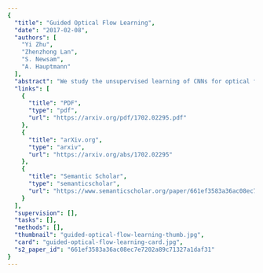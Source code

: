 ```yaml
---
{
  "title": "Guided Optical Flow Learning",
  "date": "2017-02-08",
  "authors": [
    "Yi Zhu",
    "Zhenzhong Lan",
    "S. Newsam",
    "A. Hauptmann"
  ],
  "abstract": "We study the unsupervised learning of CNNs for optical flow estimation using proxy ground truth data. Supervised CNNs, due to their immense learning capacity, have shown superior performance on a range of computer vision problems including optical flow prediction. They however require the ground truth flow which is usually not accessible except on limited synthetic data. Without the guidance of ground truth optical flow, unsupervised CNNs often perform worse as they are naturally ill-conditioned. We therefore propose a novel framework in which proxy ground truth data generated from classical approaches is used to guide the CNN learning. The models are further refined in an unsupervised fashion using an image reconstruction loss. Our guided learning approach is competitive with or superior to state-of-the-art approaches on three standard benchmark datasets yet is completely unsupervised and can run in real time.",
  "links": [
    {
      "title": "PDF",
      "type": "pdf",
      "url": "https://arxiv.org/pdf/1702.02295.pdf"
    },
    {
      "title": "arXiv.org",
      "type": "arxiv",
      "url": "https://arxiv.org/abs/1702.02295"
    },
    {
      "title": "Semantic Scholar",
      "type": "semanticscholar",
      "url": "https://www.semanticscholar.org/paper/661ef3583a36ac08ec7e7202a89c71327a1daf31"
    }
  ],
  "supervision": [],
  "tasks": [],
  "methods": [],
  "thumbnail": "guided-optical-flow-learning-thumb.jpg",
  "card": "guided-optical-flow-learning-card.jpg",
  "s2_paper_id": "661ef3583a36ac08ec7e7202a89c71327a1daf31"
}
---
```


